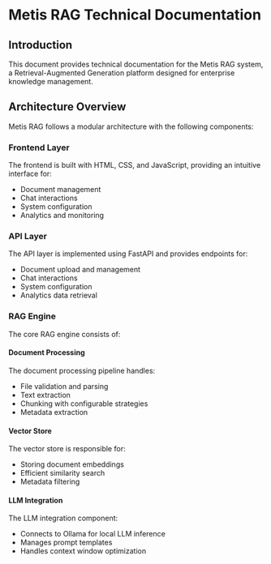# Metis RAG Technical Documentation

## Introduction

This document provides technical documentation for the Metis RAG system, a Retrieval-Augmented Generation platform designed for enterprise knowledge management.

## Architecture Overview

Metis RAG follows a modular architecture with the following components:

### Frontend Layer

The frontend is built with HTML, CSS, and JavaScript, providing an intuitive interface for:
- Document management
- Chat interactions
- System configuration
- Analytics and monitoring

### API Layer

The API layer is implemented using FastAPI and provides endpoints for:
- Document upload and management
- Chat interactions
- System configuration
- Analytics data retrieval

### RAG Engine

The core RAG engine consists of:

#### Document Processing

The document processing pipeline handles:
- File validation and parsing
- Text extraction
- Chunking with configurable strategies
- Metadata extraction

#### Vector Store

The vector store is responsible for:
- Storing document embeddings
- Efficient similarity search
- Metadata filtering

#### LLM Integration

The LLM integration component:
- Connects to Ollama for local LLM inference
- Manages prompt templates
- Handles context window optimization
